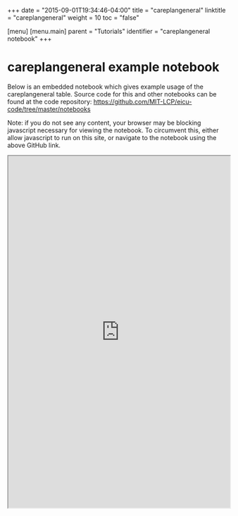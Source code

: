 +++
date = "2015-09-01T19:34:46-04:00"
title = "careplangeneral"
linktitle = "careplangeneral"
weight = 10
toc = "false"

[menu]
  [menu.main]
    parent = "Tutorials"
    identifier = "careplangeneral notebook"
+++

# careplangeneral example notebook

Below is an embedded notebook which gives example usage of the careplangeneral table.
Source code for this and other notebooks can be found at the code repository:
https://github.com/MIT-LCP/eicu-code/tree/master/notebooks

Note: if you do not see any content, your browser may be blocking javascript necessary for viewing the notebook. To circumvent this, either allow javascript to run on this site, or navigate to the notebook using the above GitHub link.

<iframe src="http://nbviewer.jupyter.org/github/MIT-LCP/eicu-code/blob/master/notebooks/careplangeneral.ipynb" width="100%" height="800" scrolling="yes"></iframe>
